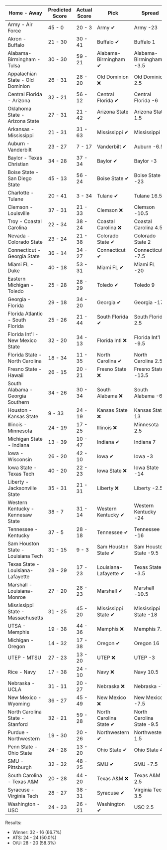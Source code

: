 Home - Away | Predicted Score | Actual Score | Pick | Spread | ATS Pick | O/U | O/U Pick
--- | --- | --- | --- | --- | --- | --- | ---
Army - Air Force | 45 - 0 | 20 - 3 | Army ✔ | Army -23 | Army ❌ | 41.5 | Over ❌
Akron - Buffalo | 21 - 30 | 30 - 41 | Buffalo ✔ | Buffalo 1 | Buffalo ✔ | 48 | Over ✔
Alabama-Birmingham - Tulsa | 30 - 30 | 59 - 21 | Alabama-Birmingham ✔ | Alabama-Birmingham -3.5 | Tulsa ❌ | 58 | Over ✔
Appalachian State - Old Dominion | 26 - 31 | 28 - 20 | Old Dominion ❌ | Old Dominion 2.5 | Old Dominion ❌ | 60.5 | Under ✔
Central Florida - Arizona | 32 - 21 | 56 - 12 | Central Florida ✔ | Central Florida -6 | Central Florida ✔ | 56 | Under ❌
Oklahoma State - Arizona State | 27 - 31 | 21 - 42 | Arizona State ✔ | Arizona State 1.5 | Arizona State ✔ | 58 | Over ✔
Arkansas - Mississippi | 21 - 31 | 31 - 63 | Mississippi ✔ | Mississippi 7 | Mississippi ✔ | 53.5 | Under ❌
Auburn - Vanderbilt | 23 - 27 | 7 - 17 | Vanderbilt ✔ | Auburn -6.5 | Vanderbilt ✔ | 48 | Over ❌
Baylor - Texas Christian | 34 - 28 | 37 - 34 | Baylor ✔ | Baylor -3 | Baylor ❌ | 64.5 | Under ❌
Boise State - San Diego State | 45 - 13 | 56 - 24 | Boise State ✔ | Boise State -23 | Boise State ✔ | 55.5 | Over ✔
Charlotte - Tulane | 20 - 41 | 3 - 34 | Tulane ✔ | Tulane 16.5 | Tulane ✔ | 55.5 | Over ❌
Clemson - Louisville | 37 - 31 | 21 - 33 | Clemson ❌ | Clemson -10.5 | Louisville ✔ | 61 | Over ❌
Troy - Coastal Carolina | 22 - 34 | 38 - 24 | Coastal Carolina ❌ | Coastal Carolina 4.5 | Coastal Carolina ❌ | 52 | Over ✔
Nevada - Colorado State | 23 - 24 | 21 - 38 | Colorado State ✔ | Colorado State 2 | Nevada ❌ | 45 | Over ✔
Connecticut - Georgia State | 36 - 14 | 34 - 27 | Connecticut ✔ | Connecticut -7.5 | Connecticut ❌ | 48.5 | Over ✔
Miami FL - Duke | 40 - 18 | 53 - 31 | Miami FL ✔ | Miami FL -20 | Miami FL ✔ | 54.5 | Over ✔
Eastern Michigan - Toledo | 25 - 28 | 28 - 29 | Toledo ✔ | Toledo 9 | Eastern Michigan ❌ | 53 | Over ✔
Georgia - Florida | 29 - 18 | 34 - 20 | Georgia ✔ | Georgia -17 | Florida ✔ | 52 | Under ❌
Florida Atlantic - South Florida | 25 - 26 | 21 - 44 | South Florida ✔ | South Florida 2.5 | Florida Atlantic ❌ | 52.5 | Under ❌
Florida Int'l - New Mexico State | 32 - 20 | 34 - 13 | Florida Intl ❌ | Florida Int'l -9.5 | Florida Int'l ✔ | 43.5 | Over ✔
Florida State - North Carolina | 18 - 34 | 11 - 35 | North Carolina ✔ | North Carolina 2.5 | North Carolina ✔ | 50.5 | Over ❌
Fresno State - Hawaii | 26 - 15 | 20 - 21 | Fresno State ❌ | Fresno State -13.5 | Hawaii ✔ | 48.5 | Under ✔
South Alabama - Georgia Southern | 34 - 26 | 30 - 34 | South Alabama ❌ | South Alabama -6 | South Alabama ❌ | 59.5 | Over ✔
Houston - Kansas State | 9 - 33 | 24 - 19 | Kansas State ❌ | Kansas State 13 | Kansas State ✔ | 46 | Under ✔
Illinois - Minnesota | 24 - 19 | 17 - 25 | Illinois ❌ | Minnesota 2.5 | Illinois ❌ | 45 | Under ✔
Michigan State - Indiana | 13 - 39 | 10 - 47 | Indiana ✔ | Indiana 7 | Indiana ✔ | 51.5 | Over ✔
Iowa - Wisconsin | 26 - 20 | 42 - 10 | Iowa ✔ | Iowa -3 | Iowa ✔ | 41 | Over ✔
Iowa State - Texas Tech | 40 - 20 | 22 - 23 | Iowa State ❌ | Iowa State -14 | Iowa State ❌ | 56 | Over ❌
Liberty - Jacksonville State | 35 - 31 | 21 - 31 | Liberty ❌ | Liberty -2.5 | Liberty ❌ | 63 | Over ❌
Western Kentucky - Kennesaw State | 38 - 7 | 31 - 14 | Western Kentucky ✔ | Western Kentucky -24 | Western Kentucky ❌ | 50.5 | Under ✔
Tennessee - Kentucky | 37 - 5 | 28 - 18 | Tennessee ✔ | Tennessee -16 | Tennessee ❌ | 45.5 | Under ❌
Sam Houston State - Louisiana Tech | 31 - 15 | 9 - 3 | Sam Houston State ✔ | Sam Houston State -9.5 | Sam Houston State ❌ | 45.5 | Over ❌
Texas State - Louisiana-Lafayette | 28 - 29 | 17 - 23 | Louisiana-Lafayette ✔ | Texas State -3.5 | Louisiana-Lafayette ✔ | 57.5 | Under ✔
Marshall - Louisiana-Monroe | 27 - 20 | 28 - 23 | Marshall ✔ | Marshall -10.5 | Louisiana-Monroe ✔ | 47.5 | Under ❌
Mississippi State - Massachusetts | 31 - 25 | 45 - 20 | Mississippi State ✔ | Mississippi State -18 | Massachusetts ❌ | 59.5 | Under ❌
UTSA - Memphis | 19 - 38 | 44 - 36 | Memphis ❌ | Memphis 7.5 | Memphis ❌ | 60.5 | Under ❌
Michigan - Oregon | 14 - 32 | 17 - 38 | Oregon ✔ | Oregon 16 | Oregon ✔ | 45 | Over ✔
UTEP - MTSU | 27 - 23 | 13 - 20 | UTEP ❌ | UTEP -3 | UTEP ❌ | 51.5 | Under ✔
Rice - Navy | 17 - 38 | 24 - 10 | Navy ❌ | Navy 10.5 | Navy ❌ | 51 | Over ❌
Nebraska - UCLA | 31 - 11 | 20 - 27 | Nebraska ❌ | Nebraska -7 | Nebraska ❌ | 40.5 | Over ✔
New Mexico - Wyoming | 36 - 27 | 45 - 49 | New Mexico ❌ | New Mexico -7.5 | New Mexico ❌ | 60 | Over ✔
North Carolina State - Stanford | 32 - 21 | 59 - 28 | North Carolina State ✔ | North Carolina State -9.5 | North Carolina State ✔ | 46.5 | Over ✔
Purdue - Northwestern | 19 - 30 | 20 - 26 | Northwestern ✔ | Northwestern 1.5 | Northwestern ✔ | 47 | Over ❌
Penn State - Ohio State | 24 - 28 | 13 - 20 | Ohio State ✔ | Ohio State 4 | Ohio State ✔ | 47 | Over ❌
SMU - Pittsburgh | 32 - 32 | 48 - 25 | SMU ✔ | SMU -7.5 | Pittsburgh ❌ | 59 | Over ✔
South Carolina - Texas A&M | 20 - 28 | 44 - 20 | Texas A&M ❌ | Texas A&M 2.5 | Texas A&M ❌ | 45 | Over ✔
Syracuse - Virginia Tech | 28 - 27 | 38 - 31 | Syracuse ✔ | Virginia Tech 3.5 | Syracuse ✔ | 54 | Over ✔
Washington - USC | 24 - 23 | 26 - 21 | Washington ✔ | USC 2.5 | Washington ✔ | 55.5 | Under ✔


Results:
* Winner: 32 - 16 (66.7%)
* ATS: 24 - 24 (50.0%)
* O/U: 28 - 20 (58.3%)
